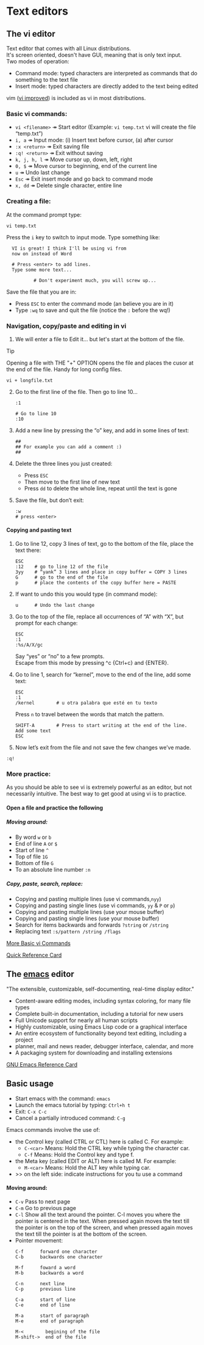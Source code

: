 # Text editors
## The vi editor
Text editor that comes with all Linux distributions. <br>
It's screen oriented, doesn't have GUI, meaning that is only text input. <br>
Two modes of operation:
- Command mode: typed characters are interpreted as commands that do something to the text file
- Insert mode: typed characters are directly added to the text being edited

vim ([vi improved](www.vim.org)) is included as vi in most distributions.

### Basic vi commands:
* `vi <filename>` ↠ Start editor (Example: `vi temp.txt` vi will create the file “temp.txt”)
* `i, a` ↠ Input mode: (i) Insert text before cursor, (a) after cursor
* `:x <return>` ↠ Exit saving file
* `:q! <return>` ↠ Exit without saving
* `k, j, h, l` ↠ Move cursor up, down, left, right
* `0, $` ↠ Move cursor to beginning, end of the current line
* `u` ↠ Undo last change
* `Esc` ↠ Exit insert mode and go back to command mode
* `x, dd` ↠ Delete single character, entire line

### Creating a file:
At the command prompt type:
```Nushell
vi temp.txt
```

Press the `i` key to switch to input mode.
Type something like:
```Nushell
  VI is great! I think I'll be using vi from 
  now on instead of Word

  # Press <enter> to add lines.
  Type some more text...

          # Don't experiment much, you will screw up...
```

Save the file that you are in:
- Press `ESC` to enter the command mode (an believe you are in it)
- Type `:wq` to save and quit the file (notice the `:` before the wq!)

### Navigation, copy/paste and editing in vi
1. We will enter a file to Edit it... but let's start at the bottom of the file.
  > [!TIP]
  > Opening a file with THE "+" OPTION opens the file and places the cusor at the end of the file. Handy for long config files.

  ```Nushell
  vi + longfile.txt
  ```
2. Go to the first line of the file. Then go to line 10...
    ```Nushell
    :1
    
    # Go to line 10
    :10
    ```
3. Add a new line by pressing the “o” key, and add in some lines of text:
    ```Nushell
    ##
    ## For example you can add a comment :)
    ##
    ```
4. Delete the three lines you just created:
    - Press `ESC`
    - Then move to the first line of new text
    - Press `dd` to delete the whole line, repeat until the text is gone

5. Save the file, but don’t exit:
    ```Nushell
    :w
    # press <enter>
    ```

#### Copying and pasting text
1. Go to line 12, copy 3 lines of text, go to the bottom of the file, place the text there:
    ```Nushell
    ESC
    :12    # go to line 12 of the file
    3yy    # “yank” 3 lines and place in copy buffer = COPY 3 lines
    G      # go to the end of the file
    p      # place the contents of the copy buffer here = PASTE
    ```
2. If want to undo this you would type (in command mode):
    ```Nushell
    u      # Undo the last change       
    ```
3. Go to the top of the file, replace all occurrences of “A” with “X”, but prompt for each change:
    ```Nushell
    ESC
    :1
    :%s/A/X/gc
    ```
    Say “yes” or “no” to a few prompts. <br>
    Escape from this mode by pressing ^c {Ctrl+c} and {ENTER}.

5. Go to line 1, search for “kernel”, move to the end of the line, add some text:
    ```Nushell
    ESC
    :1
    /kernel        # u otra palabra que esté en tu texto
    ```
   Press `n` to travel between the words that match the pattern.

    ```Nushell
    SHIFT-A        # Press to start writing at the end of the line.
    Add some text
    ESC
    ```

6. Now let’s exit from the file and not save the few changes we’ve made.
  ```Nushell
  :q!
  ```
### More practice:
As you should be able to see vi is extremely powerful as an editor, but not necessarily intuitive. The best way to get good at using vi is to practice.

#### Open a file and practice the following
##### Moving around:
  - By word  `w` or `b`
  - End of line `A` or `$`
  - Start of line `^`
  - Top of file `1G`
  - Bottom of file `G`
  - To an absolute line number `:n`

##### Copy, paste, search, replace:
- Copying and pasting multiple lines (use vi commands,`nyy`)
- Copying and pasting single lines (use vi commands, `yy` & `P` or `p`)
- Copying and pasting multiple lines (use your mouse buffer)
- Copying and pasting single lines (use your mouse buffer)
- Search for items backwards and forwards `?string` or `/string`
- Replacing text  `:s/pattern /string /flags`

[More Basic vi Commands](https://www.cs.colostate.edu/helpdocs/vi.html)

[Quick Reference Card](http://tnerual.eriogerg.free.fr/vimqrc.pdf)


## The [emacs](https://www.gnu.org/software/emacs/) editor
"The extensible, customizable, self-documenting, real-time display editor."

* Content-aware editing modes, including syntax coloring, for many file types
* Complete built-in documentation, including a tutorial for new users
* Full Unicode support for nearly all human scripts
* Highly customizable, using Emacs Lisp code or a graphical interface
* An entire ecosystem of functionality beyond text editing, including a project
* planner, mail and news reader, debugger interface, calendar, and more
* A packaging system for downloading and installing extensions

[GNU Emacs Reference Card](https://www.gnu.org/software/emacs/refcards/pdf/refcard.pdf)

## Basic usage
- Start emacs with the command: `emacs`
- Launch the emacs tutorial by typing: `Ctrl+h t`
- Exit: `C-x C-c`
- Cancel a partially introduced command: `C-g`

Emacs commands involve the use of:
- the Control key (called CTRL or CTL) here is called C. For example:
    - `C-<car>` Means: Hold the CTRL key while typing the character car.
    - `C-f` Means: Hold the Control key and type f.
- the Meta key (called EDIT or ALT) here is called M. For example:
    - `M-<car>` Means: Hold the ALT key while typing car.
- \>> on the left side: indicate instructions for you tu use a command

#### Moving around:

- `C-v` Pass to next page
- `C-m` Go to previous page
- `C-l` Show all the text around the pointer. C-l moves you where the pointer is centered in the text. When pressed again moves the text till the pointer is on the top of the screen, and when pressed again moves the text till the pointer is at the bottom of the screen.
- Pointer movement:
  ```emacs
  C-f      forward one character 
  C-b      backwards one character
  
  M-f      foward a word    
  M-b      backwards a word

  C-n      next line
  C-p      previous line

  C-a      start of line
  C-e      end of line

  M-a      start of paragraph
  M-e      end of paragraph

  M-<        begining of the file
  M-shift->  end of the file
  ```

  
